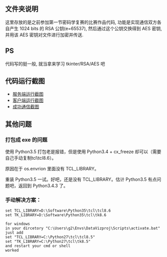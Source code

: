## 文件夹说明
这里存放的是之前参加第一节密码学复赛的比赛作品代码, 功能是实现通信双方各自产生 1024 bits 的 RSA 公钥(e=65537), 然后通过这个公钥交换得到 AES 密钥, 并用该 AES 密钥对文件进行加密并传送.

## PS
代码写的挺一般, 就当拿来学习 tkinter/RSA/AES 吧

## 代码运行截图
- [服务端运行截图]()
- [客户端运行截图]()
- [成功通信截图]()

## 其他问题

### 打包成 exe 的问题

使用 Python3.5 打包老是报错，但是使用 Python3.4 + cx_freeze 却可以（需要自己手动复制tcl\tcl8.6）。

原因在于 os.envrion 里面没有 TCL_LIBRARY。

重装 Python3.5 一试。好吧，还是没有 TCL_LIBRARY。估计 Python3.5 有点问题吧，返回到 Python3.4.3 了。

### 手动解决方案：
    set TCL_LIBRARY=D:\Software\Python35\tcl\tcl8.6
    set TK_LIBRARY=D:\Software\Python35\tcl\tk8.6

    for windows
    in your dircetory "C:\Users\g2\Envs\DataVizproj\Scripts\activate.bat"
    just add
    set "TCL_LIBRARY=C:\Python27\tcl\tcl8.5"
    set "TK_LIBRARY=C:\Python27\tcl\tk8.5"
    and restart your cmd or shell
    worked
